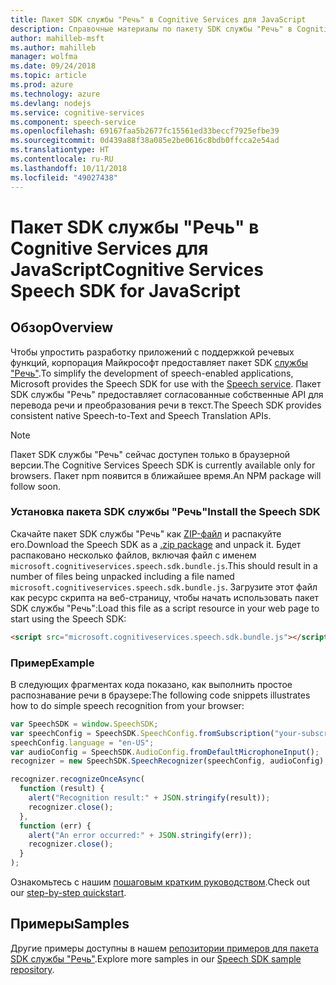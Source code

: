 ```yaml
---
title: Пакет SDK службы "Речь" в Cognitive Services для JavaScript
description: Справочные материалы по пакету SDK службы "Речь" в Cognitive Services для JavaScript
author: mahilleb-msft
ms.author: mahilleb
manager: wolfma
ms.date: 09/24/2018
ms.topic: article
ms.prod: azure
ms.technology: azure
ms.devlang: nodejs
ms.service: cognitive-services
ms.component: speech-service
ms.openlocfilehash: 69167faa5b2677fc15561ed33beccf7925efbe39
ms.sourcegitcommit: 0d439a88f38a085e2be0616c8bdb0ffcca2e54ad
ms.translationtype: HT
ms.contentlocale: ru-RU
ms.lasthandoff: 10/11/2018
ms.locfileid: "49027438"
---
```

# <a name="cognitive-services-speech-sdk-for-javascript"></a><span data-ttu-id="2e3e9-103">Пакет SDK службы "Речь" в Cognitive Services для JavaScript</span><span class="sxs-lookup"><span data-stu-id="2e3e9-103">Cognitive Services Speech SDK for JavaScript</span></span>

## <a name="overview"></a><span data-ttu-id="2e3e9-104">Обзор</span><span class="sxs-lookup"><span data-stu-id="2e3e9-104">Overview</span></span>

<span data-ttu-id="2e3e9-105">Чтобы упростить разработку приложений с поддержкой речевых функций, корпорация Майкрософт предоставляет пакет SDK [службы "Речь"](https://aka.ms/csspeech).</span><span class="sxs-lookup"><span data-stu-id="2e3e9-105">To simplify the development of speech-enabled applications, Microsoft provides the Speech SDK for use with the [Speech service](https://aka.ms/csspeech).</span></span>
<span data-ttu-id="2e3e9-106">Пакет SDK службы "Речь" предоставляет согласованные собственные API для перевода речи и преобразования речи в текст.</span><span class="sxs-lookup"><span data-stu-id="2e3e9-106">The Speech SDK provides consistent native Speech-to-Text and Speech Translation APIs.</span></span>

> [!NOTE]
> <span data-ttu-id="2e3e9-107">Пакет SDK службы "Речь" сейчас доступен только в браузерной версии.</span><span class="sxs-lookup"><span data-stu-id="2e3e9-107">The Cognitive Services Speech SDK is currently available only for browsers.</span></span>
> <span data-ttu-id="2e3e9-108">Пакет npm появится в ближайшее время.</span><span class="sxs-lookup"><span data-stu-id="2e3e9-108">An NPM package will follow soon.</span></span>

### <a name="install-the-speech-sdk"></a><span data-ttu-id="2e3e9-109">Установка пакета SDK службы "Речь"</span><span class="sxs-lookup"><span data-stu-id="2e3e9-109">Install the Speech SDK</span></span>

<span data-ttu-id="2e3e9-110">Скачайте пакет SDK службы "Речь" как [ZIP-файл](https://aka.ms/csspeech/jsbrowserpackage) и распакуйте его.</span><span class="sxs-lookup"><span data-stu-id="2e3e9-110">Download the Speech SDK as a [.zip package](https://aka.ms/csspeech/jsbrowserpackage) and unpack it.</span></span>
<span data-ttu-id="2e3e9-111">Будет распаковано несколько файлов, включая файл с именем `microsoft.cognitiveservices.speech.sdk.bundle.js`.</span><span class="sxs-lookup"><span data-stu-id="2e3e9-111">This should result in a number of files being unpacked including a file named `microsoft.cognitiveservices.speech.sdk.bundle.js`.</span></span>
<span data-ttu-id="2e3e9-112">Загрузите этот файл как ресурс скрипта на веб-страницу, чтобы начать использовать пакет SDK службы "Речь":</span><span class="sxs-lookup"><span data-stu-id="2e3e9-112">Load this file as a script resource in your web page to start using the Speech SDK:</span></span>

```html
<script src="microsoft.cognitiveservices.speech.sdk.bundle.js"></script>
```

### <a name="example"></a><span data-ttu-id="2e3e9-113">Пример</span><span class="sxs-lookup"><span data-stu-id="2e3e9-113">Example</span></span> 

<span data-ttu-id="2e3e9-114">В следующих фрагментах кода показано, как выполнить простое распознавание речи в браузере:</span><span class="sxs-lookup"><span data-stu-id="2e3e9-114">The following code snippets illustrates how to do simple speech recognition from your browser:</span></span>

```javascript 
var SpeechSDK = window.SpeechSDK;
var speechConfig = SpeechSDK.SpeechConfig.fromSubscription("your-subscription-key", "your-service-region");
speechConfig.language = "en-US";
var audioConfig = SpeechSDK.AudioConfig.fromDefaultMicrophoneInput();
recognizer = new SpeechSDK.SpeechRecognizer(speechConfig, audioConfig);

recognizer.recognizeOnceAsync(
  function (result) {
    alert("Recognition result:" + JSON.stringify(result));
    recognizer.close();
  },
  function (err) {
    alert("An error occurred:" + JSON.stringify(err));
    recognizer.close();
  }
);
``` 

<span data-ttu-id="2e3e9-115">Ознакомьтесь с нашим [пошаговым кратким руководством](/azure/cognitive-services/speech-service/quickstart-js-browser).</span><span class="sxs-lookup"><span data-stu-id="2e3e9-115">Check out our [step-by-step quickstart](/azure/cognitive-services/speech-service/quickstart-js-browser).</span></span>

## <a name="samples"></a><span data-ttu-id="2e3e9-116">Примеры</span><span class="sxs-lookup"><span data-stu-id="2e3e9-116">Samples</span></span>

<span data-ttu-id="2e3e9-117">Другие примеры доступны в нашем [репозитории примеров для пакета SDK службы "Речь"](https://aka.ms/csspeech/samples).</span><span class="sxs-lookup"><span data-stu-id="2e3e9-117">Explore more samples in our [Speech SDK sample repository](https://aka.ms/csspeech/samples).</span></span>

